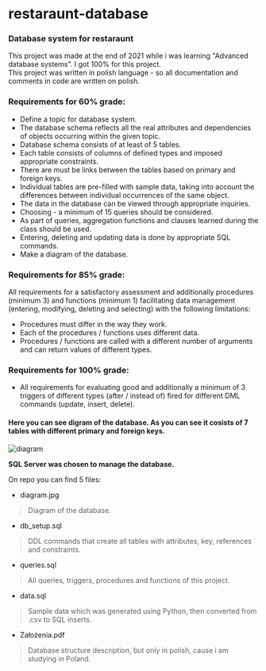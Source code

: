 # restaraunt-database

### Database system for restaraunt

This project was made at the end of 2021 while i was learning "Advanced database systems". I got 100% for this project.<br/>
This project was written in polish language - so all documentation and comments in code are written on polish.

### Requirements for 60% grade:
- Define a topic for database system. 
- The database schema reflects all the real attributes and dependencies of objects occurring within the given topic.
- Database schema consists of at least of 5 tables.
- Each table consists of columns of defined types and imposed appropriate constraints.
- There are must be links between the tables based on primary and foreign keys.
- Individual tables are pre-filled with sample data, taking into account the differences between individual occurrences of the same object.
- The data in the database can be viewed through appropriate inquiries.
- Choosing - a minimum of 15 queries should be considered.
- As part of queries, aggregation functions and clauses learned during the class should be used.
- Entering, deleting and updating data is done by appropriate SQL commands.
- Make a diagram of the database.

### Requirements for 85% grade:
All requirements for a satisfactory assessment and additionally procedures (minimum 3) and functions (minimum 1) facilitating data management (entering, modifying, deleting and selecting) with the following limitations:
- Procedures must differ in the way they work.
- Each of the procedures / functions uses different data.
- Procedures / functions are called with a different number of arguments and can return values of different types.

### Requirements for 100% grade:
- All requirements for evaluating good and additionally a minimum of 3 triggers of different types (after / instead of) fired for different DML commands (update, insert, delete).

#### Here you can see digram of the database. As you can see it cosists of 7 tables with different primary and foreign keys.

![diagram](https://user-images.githubusercontent.com/63752476/159244807-93119555-9976-4a24-a623-d42961b6215e.jpg)

__SQL Server was chosen to manage the database.__

On repo you can find 5 files:
- diagram.jpg
> Diagram of the database.
- db_setup.sql
> DDL commands that create all tables with attributes, key, references and constraints.
- queries.sql
> All queries, triggers, procedures and functions of this project.
- data.sql
> Sample data which was generated using Python, then converted from .csv to SQL inserts.
- Założenia.pdf 
> Database structure description, but only in polish, cause i am studying in Poland.


